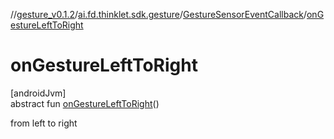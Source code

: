 //[gesture_v0.1.2](../../../index.md)/[ai.fd.thinklet.sdk.gesture](../index.md)/[GestureSensorEventCallback](index.md)/[onGestureLeftToRight](on-gesture-left-to-right.md)

# onGestureLeftToRight

[androidJvm]\
abstract fun [onGestureLeftToRight](on-gesture-left-to-right.md)()

from left to right
